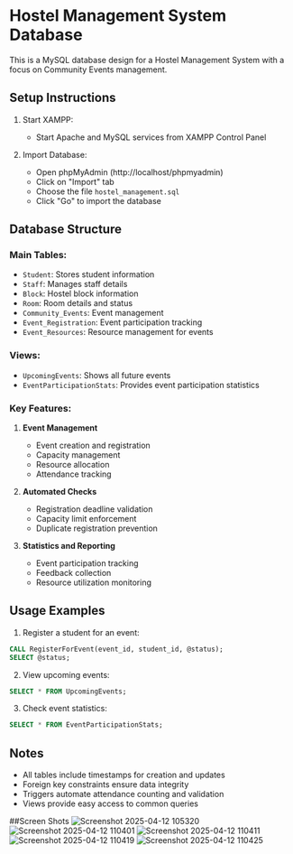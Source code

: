# Hostel Management System Database

This is a MySQL database design for a Hostel Management System with a focus on Community Events management.

## Setup Instructions

1. Start XAMPP:
   - Start Apache and MySQL services from XAMPP Control Panel

2. Import Database:
   - Open phpMyAdmin (http://localhost/phpmyadmin)
   - Click on "Import" tab
   - Choose the file `hostel_management.sql`
   - Click "Go" to import the database

## Database Structure

### Main Tables:
- `Student`: Stores student information
- `Staff`: Manages staff details
- `Block`: Hostel block information
- `Room`: Room details and status
- `Community_Events`: Event management
- `Event_Registration`: Event participation tracking
- `Event_Resources`: Resource management for events

### Views:
- `UpcomingEvents`: Shows all future events
- `EventParticipationStats`: Provides event participation statistics

### Key Features:
1. **Event Management**
   - Event creation and registration
   - Capacity management
   - Resource allocation
   - Attendance tracking

2. **Automated Checks**
   - Registration deadline validation
   - Capacity limit enforcement
   - Duplicate registration prevention

3. **Statistics and Reporting**
   - Event participation tracking
   - Feedback collection
   - Resource utilization monitoring

## Usage Examples

1. Register a student for an event:
```sql
CALL RegisterForEvent(event_id, student_id, @status);
SELECT @status;
```

2. View upcoming events:
```sql
SELECT * FROM UpcomingEvents;
```

3. Check event statistics:
```sql
SELECT * FROM EventParticipationStats;
```

## Notes
- All tables include timestamps for creation and updates
- Foreign key constraints ensure data integrity
- Triggers automate attendance counting and validation
- Views provide easy access to common queries


##Screen Shots
![Screenshot 2025-04-12 105320](https://github.com/user-attachments/assets/a3223368-0917-4d14-890a-edf3e6fb316c)
![Screenshot 2025-04-12 110401](https://github.com/user-attachments/assets/38ee0963-16ca-46c4-acab-93a0ae515f49)
![Screenshot 2025-04-12 110411](https://github.com/user-attachments/assets/997d8725-f1c5-4510-bf79-c53861dad87f)
![Screenshot 2025-04-12 110419](https://github.com/user-attachments/assets/56df7b81-07c1-4449-83a3-4aa2d6822132)
![Screenshot 2025-04-12 110425](https://github.com/user-attachments/assets/908de2db-1043-4a19-b05a-68ca78e9f6b4)












